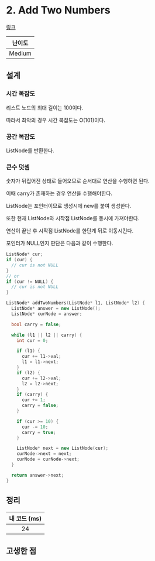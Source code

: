 # 2. Add Two Numbers

[링크](https://leetcode.com/problems/add-two-numbers/)

| 난이도 |
| :----: |
| Medium |

## 설계

### 시간 복잡도

리스트 노드의 최대 길이는 100이다.

따라서 최악의 경우 시간 복잡도는 O(101)이다.

### 공간 복잡도

ListNode를 반환한다.

### 큰수 덧셈

숫자가 뒤집어진 상태로 들어오므로 순서대로 연산을 수행하면 된다.

이때 carry가 존재하는 경우 연산을 수행해야한다.

ListNode는 포인터이므로 생성시에 new를 붙여 생성한다.

또한 현재 ListNode와 시작점 ListNode를 동시에 가져야한다.

연산이 끝난 후 시작점 ListNode를 한단계 뒤로 이동시킨다.

포인터가 NULL인지 판단은 다음과 같이 수행한다.

```cpp
ListNode* cur;
if (cur) {
  // cur is not NULL
}
// or
if (cur != NULL) {
  // cur is not NULL
}
```

```cpp
ListNode* addTwoNumbers(ListNode* l1, ListNode* l2) {
  ListNode* answer = new ListNode();
  ListNode* curNode = answer;

  bool carry = false;

  while (l1 || l2 || carry) {
    int cur = 0;

    if (l1) {
      cur += l1->val;
      l1 = l1->next;
    }
    if (l2) {
      cur += l2->val;
      l2 = l2->next;
    }
    if (carry) {
      cur += 1;
      carry = false;
    }

    if (cur >= 10) {
      cur -= 10;
      carry = true;
    }

    ListNode* next = new ListNode(cur);
    curNode->next = next;
    curNode = curNode->next;
  }

  return answer->next;
}
```

## 정리

| 내 코드 (ms) |
| :----------: |
|      24      |

## 고생한 점
